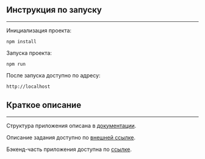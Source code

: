 ## Инструкция по запуску

---

Инициализация проекта:
```
npm install
```
Запуска проекта:
```
npm run
```

После запуска доступно по адресу:
```
http://localhost
```

## Краткое описание

---

Структура приложения описана в [документации](docs/architecture.md).

Описание задания доступно по [внешней ссылке](https://ivk.ru/developer/testovoe-zadanie_igra-kvadraty/).

Бэкенд-часть приложения доступна по [ссылке](https://github.com/ahmadeev/ivk-backend).
